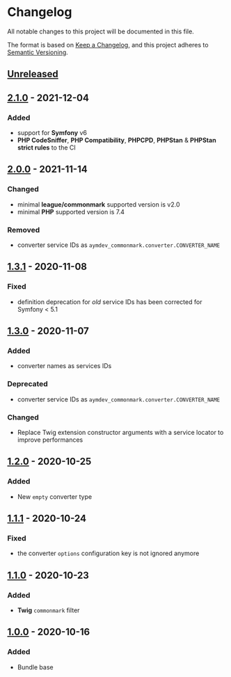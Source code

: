 # Changelog
All notable changes to this project will be documented in this file.

The format is based on [Keep a Changelog](https://keepachangelog.com/en/1.0.0/),
and this project adheres to [Semantic Versioning](https://semver.org/spec/v2.0.0.html).

## [Unreleased]

## [2.1.0] - 2021-12-04
### Added
 - support for **Symfony** v6
 - **PHP CodeSniffer**, **PHP Compatibility**, **PHPCPD**, **PHPStan** & **PHPStan strict rules** to the CI

## [2.0.0] - 2021-11-14
### Changed
 - minimal **league/commonmark** supported version is v2.0
 - minimal **PHP** supported version is 7.4

### Removed
 - converter service IDs as `aymdev_commonmark.converter.CONVERTER_NAME`

## [1.3.1] - 2020-11-08
### Fixed
 - definition deprecation for *old* service IDs has been corrected for Symfony < 5.1

## [1.3.0] - 2020-11-07
### Added
 - converter names as services IDs

### Deprecated
 - converter service IDs as `aymdev_commonmark.converter.CONVERTER_NAME` 

### Changed
 - Replace Twig extension constructor arguments with a service locator to improve performances

## [1.2.0] - 2020-10-25
### Added
 - New `empty` converter type

## [1.1.1] - 2020-10-24
### Fixed
 - the converter `options` configuration key is not ignored anymore

## [1.1.0] - 2020-10-23
### Added
 - **Twig** `commonmark` filter

## [1.0.0] - 2020-10-16
### Added
 - Bundle base

[Unreleased]: https://github.com/AymDev/CommonMarkBundle/compare/v2.1.0...HEAD
[2.1.0]: https://github.com/AymDev/CommonMarkBundle/compare/v2.0.0...v2.1.0
[2.0.0]: https://github.com/AymDev/CommonMarkBundle/compare/v1.3.1...v2.0.0
[1.3.1]: https://github.com/AymDev/CommonMarkBundle/compare/v1.3.0...v1.3.1
[1.3.0]: https://github.com/AymDev/CommonMarkBundle/compare/v1.2.0...v1.3.0
[1.2.0]: https://github.com/AymDev/CommonMarkBundle/compare/v1.1.1...v1.2.0
[1.1.1]: https://github.com/AymDev/CommonMarkBundle/compare/v1.1.0...v1.1.1
[1.1.0]: https://github.com/AymDev/CommonMarkBundle/compare/v1.0.0...v1.1.0
[1.0.0]: https://github.com/AymDev/CommonMarkBundle/releases/tag/v1.0.0

